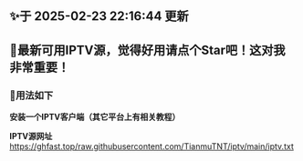 ## ✨于 2025-02-23 22:16:44 更新
## 🎉最新可用IPTV源，觉得好用请点个Star吧！这对我非常重要！
### 🎈用法如下
**安装一个IPTV客户端（其它平台上有相关教程）**

**IPTV源网址** https://ghfast.top/raw.githubusercontent.com/TianmuTNT/iptv/main/iptv.txt
